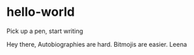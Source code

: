 # hello-world
Pick up a pen, start writing

Hey there, 
Autobiographies are hard. Bitmojis are easier. 
Leena
